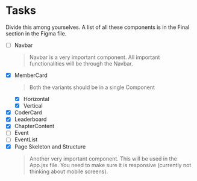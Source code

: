 # Tasks

Divide this among yourselves. A list of all these components is in the Final section in the Figma file.

- [ ] Navbar
    > Navbar is a very important component. All important functionalities will be through the Navbar.
- [x] MemberCard
    > Both the variants should be in a single Component
    - [x] Horizontal
    - [x] Vertical
- [x] CoderCard
- [x] Leaderboard
- [x] ChapterContent
- [ ] Event
- [ ] EventList
- [x] Page Skeleton and Structure
    > Another very important component. This will be used in the App.jsx file. You need to make sure it is responsive (currently not thinking about mobile screens).

